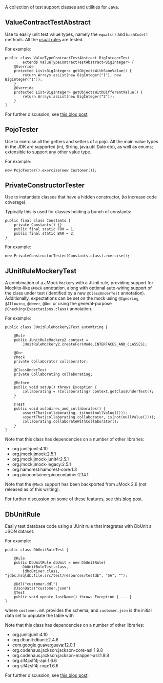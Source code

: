 A collection of test support classes and utilities for Java.

ValueContractTestAbstract
-------------------------

Use to easily unit test value types, namely the `equals()` and `hashCode()` methods.  All the [usual rules](http://www.angelikalanger.com/Articles/JavaSolutions/SecretsOfEquals/Equals.html) are tested.

For example:

    public class ValueTypeContractTestAbstract_BigIntegerTest
            extends ValueTypeContractTestAbstract<BigInteger> {
        @Override
        protected List<BigInteger> getObjectsWithSameValue() {
            return Arrays.asList(new BigInteger("1"), new BigInteger("1"));
        }
        @Override
        protected List<BigInteger> getObjectsWithDifferentValue() {
            return Arrays.asList(new BigInteger("2"));
        }
    }

For further discussion, see [this blog post](http://danhaywood.com/2010/11/04/contract-test-for-value-types/)

PojoTester
----------

Use to exercise all the getters and setters of a pojo. All the main value types in the JDK are supported (int, String, java.util.Date etc), as well as enums; extensible to support any other value type.

For example:

    new PojoTester().exercise(new Customer());

PrivateConstructorTester
------------------------

Use to instantiate classes that have a hidden constructor, (to increase code coverage).

Typically this is used for classes holding a bunch of constants:

    public final class Constants {
        private Constants() {}
        public final static FOO = 1;
        public final static BAR = 2;
    }

For example:

    new PrivateConstructorTester(Constants.class).exercise();

JUnitRuleMockeryTest
--------------------

A combination of a JMock `Mockery` with a JUnit rule, providing support for Mockito-like `@Mock` annotation, along with optional auto-wiring support of the class under test (identified by a new `@ClassUnderTest` annotation).  Additionally, expectations can be set on the mock using `@Ignoring`, `@Allowing`, `@Never`, `@One` or using the general-purpose `@Checking(Expectations.class)` annotation.

For example:

    public class JUnitRuleMockery2Test_autoWiring {

        @Rule
        public JUnitRuleMockery2 context = 
            JUnitRuleMockery2.createFor(Mode.INTERFACES_AND_CLASSES);

        @One
        @Mock
        private Collaborator collaborator;

        @ClassUnderTest
        private Collaborating collaborating;

        @Before
	    public void setUp() throws Exception {
    	    collaborating = (Collaborating) context.getClassUnderTest();
	    }
    
        @Test
        public void autoWires_and_collaborates() {
            assertThat(collaborating, is(not(nullValue())));
    	    assertThat(collaborating.collaborator, is(not(nullValue())));
            collaborating.collaborateWithCollaborator();
        }
    }

Note that this class has dependencies on a number of other libraries:

-   org.junit:junit:4.10
-   org.jmock:jmock:2.5.1
-   org.jmock:jmock-junit4:2.5.1
-   org.jmock:jmock-legacy:2.5.1
-   org.hamcrest:hamcrest-core:1.3
-   org.picocontainer:picocontainer:2.14.1

Note that the `@Mock` support has been backported from JMock 2.6 (not released as of this writing).

For further discussion on some of these features, see [this blog post](http://danhaywood.com/2012/07/11/mockito-like-automocking-and-optional-autowiring-in-jmock/).

DbUnitRule
----------

Easily test database code using a JUnit rule that integrates with DbUnit a JSON dataset.

For example:

    public class DbUnitRuleTest {

	    @Rule
        public DbUnitRule dbUnit = new DbUnitRule(
            DbUnitRuleTest.class,
			jdbcDriver.class, "jdbc:hsqldb:file:src/test/resources/testdb", "SA", "");

	    @Ddl("customer.ddl")
	    @JsonData("customer.json")
	    @Test
	    public void update_lastName() throws Exception { ... }
    }

where `customer.ddl` provides the schema, and `customer.json` is the initial data set to populate the table with

Note that this class has dependencies on a number of other libraries:

-   org.junit:junit:4.10
-   org.dbunit:dbunit:2.4.8
-   com.google.guava:guava:12.0.1
-   org.codehaus.jackson:jackson-core-asl:1.9.8
-   org.codehaus.jackson:jackson-mapper-asl:1.9.8
-   org.slf4j:slf4j-api:1.6.6
-   org.slf4j:slf4j-nop:1.6.6

For further discussion, see [this blog post](http://danhaywood.com/2011/12/20/db-unit-testing-with-dbunit-json-hsqldb-and-junit-rules/).
